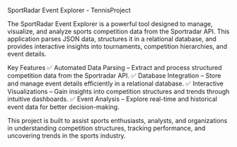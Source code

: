 SportRadar Event Explorer - TennisProject

The SportRadar Event Explorer is a powerful tool designed to manage, visualize, and analyze sports competition data from the Sportradar API. This application parses JSON data, structures it in a relational database, and provides interactive insights into tournaments, competition hierarchies, and event details.

Key Features
✅ Automated Data Parsing – Extract and process structured competition data from the Sportradar API.
✅ Database Integration – Store and manage event details efficiently in a relational database.
✅ Interactive Visualizations – Gain insights into competition structures and trends through intuitive dashboards.
✅ Event Analysis – Explore real-time and historical event data for better decision-making.

This project is built to assist sports enthusiasts, analysts, and organizations in understanding competition structures, tracking performance, and uncovering trends in the sports industry.

